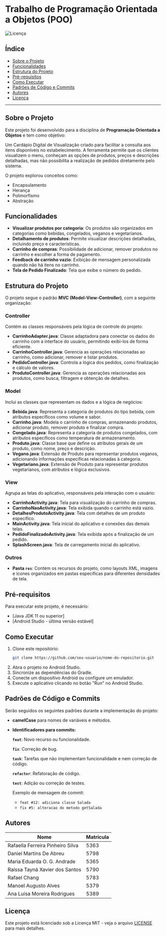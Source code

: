 # Trabalho de Programação Orientada a Objetos (POO)

![Licença](https://img.shields.io/badge/Licença-MIT-blue.svg)

## Índice

- [Sobre o Projeto](#sobre-o-projeto)
- [Funcionalidades](#funcionalidades)
- [Estrutura do Projeto](#estrutura-do-projeto)
- [Pré-requisitos](#pré-requisitos)
- [Como Executar](#como-executar)
- [Padrões de Código e Commits](#padrões-de-código-e-commits)
- [Autores](#autores)
- [Licença](#licença)

---

## Sobre o Projeto

Este projeto foi desenvolvido para a disciplina de **Programação Orientada a Objetos** e tem como objetivo:

Um Cardápio Digital de Visualização criado para facilitar a consulta aos itens disponíveis no estabelecimento.
A ferramenta permite que os clientes visualizem o menu, conheçam as opções de produtos, preços e descrições detalhadas, mas não possibilita a realização de pedidos diretamente pelo sistema.

O projeto explorou conceitos como:

- Encapsulamento
- Herança
- Polimorfismo
- Abstração

## Funcionalidades

- **Visualizar produtos por categoria**: Os produtos são organizados em categorias como bebidas, congelados, veganos e vegetarianos.
- **Detalhamento de produtos**: Permite visualizar descrições detalhadas, incluindo preço e características.
- **Carrinho de compras**: Possibilidade de adicionar, remover produtos no carrinho e escolher a forma de pagamento.
- **Feedback de carrinho vazio**: Exibição de mensagem personalizada quando não há itens no carrinho.
- **Tela de Pedido Finalizado**: Tela que exibe o número do pedido.

## Estrutura do Projeto

O projeto segue o padrão **MVC (Model-View-Controller)**, com a seguinte organização:

### Controller

Contém as classes responsáveis pela lógica de controle do projeto:

- **CarrinhoAdapter.java**: Classe adaptadora para conectar os dados do carrinho com a interface do usuário, permitindo exibi-los de forma eficiente.
- **CarrinhoController.java**: Gerencia as operações relacionadas ao carrinho, como adicionar, remover e listar produtos.
- **PedidoController.java**: Controla a lógica dos pedidos, como finalização e cálculo de valores.
- **ProdutoController.java**: Gerencia as operações relacionadas aos produtos, como busca, filtragem e obtenção de detalhes.

### Model

Inclui as classes que representam os dados e a lógica de negócios:

- **Bebida.java**: Representa a categoria de produtos do tipo bebida, com atributos específicos como volume e sabor.
- **Carrinho.java**: Modela o carrinho de compras, armazenando produtos, adicionar produto, remover produto e finalizar compra.
- **Congelado.java**: Representa a categoria de produtos congelados, com atributos específicos como temperatura de armazenamento.
- **Produto.java**: Classe base que define os atributos gerais de um produto, como nome, preço e descrição.
- **Vegano.java**: Extensão de Produto para representar produtos veganos, adicionando informações específicas relacionadas à categoria.
- **Vegetariano.java**: Extensão de Produto para representar produtos vegetarianos, com atributos e lógica exclusivos.

### View

Agrupa as telas do aplicativo, responsáveis pela interação com o usuário:

- **CarrinhoActivity.java**: Tela para visualização do carrinho de compras.
- **CarrinhoNaoActivity.java**: Tela exibida quando o carrinho está vazio.
- **DetalhesProdutoActivity.java**: Tela com detalhes de um produto específico.
- **MainActivity.java**: Tela inicial do aplicativo e conexões das demais telas.
- **PedidoFinalizadoActivity.java**: Tela exibida após a finalização de um pedido.
- **SplashScreen.java**: Tela de carregamento inicial do aplicativo.

### Outros

- **Pasta `res`**: Contém os recursos do projeto, como layouts XML, imagens e ícones organizados em pastas específicas para diferentes densidades de tela.

## Pré-requisitos

Para executar este projeto, é necessário:

- [Java JDK 11 ou superior]
- [Android Studio - última versão estável]

## Como Executar

1. Clone este repositório:
   ```bash
   git clone https://github.com/seu-usuario/nome-do-repositorio.git
   ```
2. Abra o projeto no Android Studio.
3. Sincronize as dependências do Gradle.
4. Conecte um dispositivo Android ou configure um emulador.
5. Execute o aplicativo clicando no botão "Run" no Android Studio.

## Padrões de Código e Commits

Serão seguidos os seguintes padrões durante a implementação do projeto:

- **camelCase** para nomes de variáveis e métodos.
- **Identificadores para commits:**

  **`feat`**: Novo recurso ou funcionalidade.

  **`fix`**: Correção de bug.

  **`task`**: Tarefas que não implementam funcionalidade e nem correção de código.

  **`refactor`**: Refatoração de código.

  **`test`**: Adição ou correção de testes.

  Exemplo de mensagem de commit:
  - `feat #12: adiciona classe Salada`
  - `fix #5: alteracao do metodo getSalada`

## Autores

| Nome                             | Matrícula |
| -------------------------------- | --------- |
| Rafaella Ferreira Pinheiro Silva | 5363      |
| Daniel Martins De Abreu          | 5798      |
| Maria Eduarda O. G. Andrade      | 5365      |
| Raíssa Tayná Xavier dos Santos   | 5790      |
| Rafael Chang                     | 5783      |
| Manoel Augusto Alves             | 5379      |
| Ana Luísa Moreira Rodrigues      | 5389      |

## Licença

Este projeto está licenciado sob a Licença MIT - veja o arquivo [LICENSE](LICENSE) para mais detalhes.

